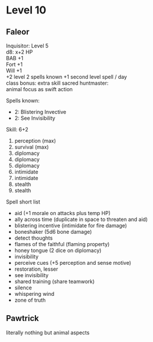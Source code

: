 # Level 10

## Faleor

Inquisitor: Level 5  
d8: x+2 HP  
BAB +1  
Fort +1  
Will +1   
+2 level 2 spells known
+1 second level spell / day  
class bonus: extra skill
sacred huntmaster:  
animal focus as swift action

Spells known:
- 2: Blistering Invective
- 2: See Invisibility

Skill: 6+2
1. perception (max)
2. survival (max)
3. diplomacy
4. diplomacy 
5. diplomacy
6. intimidate
7. intimidate
8. stealth
9. stealth

Spell short list  
- aid (+1 morale on attacks plus temp HP)
- ally across time (duplicate in space to threaten and aid)
- blistering incentive (intimidate for fire damage)
- boneshaker (5d6 bone damage)
- detect thoughts
- flames of the faithful (flaming property)
- honey tongue (2 dice on diplomacy)
- invisibility
- perceive cues (+5 perception and sense motive)
- restoration, lesser
- see invisibility
- shared training (share teamwork)
- silence
- whispering wind
- zone of truth


## Pawtrick

literally nothing but animal aspects


